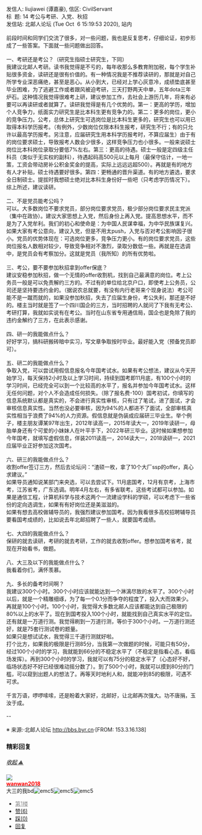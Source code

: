 
<div class="a-content-wrap">发信人: liujiawei (谭嘉豪), 信区: CivilServant<br>标&nbsp;&nbsp;题: 14 考公与考研、入党、秋招<br>发信站: 北邮人论坛 (Tue Oct&nbsp;&nbsp;6 15:19:53 2020), 站内<br><br>前段时间和同学们交流了很多，对一些问题，我也是反复思考，仔细论证，初步形成了一些答案。下面就一些问题做出回答。<br><br>一、考研还是考公？（研究生指硕士研究生，下同）<br>我建议北邮人考研。读书我觉得是不亏的，每年收那么多教育附加税，每个学生补贴很多资金，读研还是很有价值的。有一种情况我是不推荐读研的，那就是对自己所学专业深恶痛绝，甚至是恶心。从小到大，已经对上学心灰意冷，成绩垫底甚至毕业困难，为了逃避工作或者跟风被迫考研，三天打野两天中单，五年dota三年炉石。这种情况我觉得很难考上研，建议参加工作，去社会上游历几年，将来有必要可以再读研或者就算了。读研我觉得是有几个优势的。第一：更高的学历，增加个人竞争力，纸面实力研究生是比本科生更有竞争力的。第二：更多的岗位，更小的竞争压力。公考，总体上研究生可选岗位是比本科生更多的，研究生也可以用已取得本科学历报考。（有例外，少数岗位仅限本科生报考，研究生不行；有的只允许以最高学历报考。另注意，应届研究生用本科学历报考时，不算应届生）由于有的岗位要求硕士，导致报考人数会少很多，这样竞争压力也小很多。一般来说硕士岗位比本科岗位录取分要低7%左右。第三：更高的待遇。硕士一般是定四级主任科员（类似于无实权的副科），待遇起码高500元以上每月（最保守估计，一地一策，工资会带动房补公积金奖金的提高，实际上远远远超500）。再就是有的地方有人才补贴，硕士待遇要好很多。第四：更畅通的晋升渠道。有的地方遴选，要求全日制硕士。提拔时我想硕士绝对比本科生身份好一些吧（只考虑学历情况下）。综上所述，建议读研。<br><br>二、不是党员能考公吗？<br>可以。大多数岗位不要求党员，部分岗位要求党员，极少部分岗位要求民主党派（集中在政协）。建议大家思想上入党，然后身份上再入党。提高思想水平，而不是为了入党牟利。我们的初心和使命是：为中国人民谋幸福，为中华民族谋复兴。如果大家有考公意向，建议入党，但是不用太push，入党与否对考公影响因子很小。党员的优势体现在：可选岗位更多，竞争压力更小。有的岗位要求党员，这些岗位报名人数相对较少，导致竞争相对不激烈，录取分数低一些。再就是在选调中，是党员会有考察加分。这就是党员（我所知）的所有优势啦。<br><br>三、考公，要不要参加秋招拿到offer保底？<br>建议安稳参加秋招，做一个无情的offer收割机，找到自己最满意的岗位。考上公务员一般是可以免责解约三方的。不过有的单位给北京户口，即使考上公务员，公司还是坚持要违约金的。（据说农总就要，有没有内行老哥来个现身说法）考公可能不是一蹴而就的，如果没参加秋招，失去了应届生身份，考公失利，那还是不好的。楼主当时就是签了一个四川国企的三方，当时招聘的人就问了下我有无考公、考研打算，我就如实说有在考公。当时在山东省专用通信局，国企也是免除了我的违约金解约了三方，在此表示感谢。<br><br>四、研一的我能做点什么？<br>好好学习，搞科研搬砖暗中实习，写文章争取按时毕业。最好能入党（预备党员即可）。<br><br>五、研二的我能做点什么？<br>争取入党，可以尝试用假信息报名今年国考试水。如果有考公想法，建议从今天开始学习，每天保持2小时及以上学习时间，持续到国考即11月底，有100个小时的学习时间，已经完全可以到一个比较高的水平了，报名并参加今年国考试水。这样无任何问题，对个人不会造成任何损失。（除了报名费-100）国考初试，你填写的信息系统默认都是真实的，不会进行真实性审核，只有过了笔试，进了面试，才会审核信息真实性。当然也没必要审核，因为94%的人都进不了面试，全部审核真实性相当于浪费了94%的人力资源。假信息就是伪装成应届研三毕业生。举个例子，楼主朋友谭某97年出生，2012年读高一，2015年读大一，2019年读研一，母胎单身还有个可爱的小妹妹人在叶平手下，2022年研三毕业。这时候如果想参加今年国考，就填写虚假信息，佯装2011读高一，2014读大一，2018读研一，2021应届毕业正好参加这次国考。<br><br>六、研三的我能做点什么？<br>收割offer签订三方，然后去论坛问：“渣硕一枚，拿了10个大厂ssp的offer，真心求建议。”<br>如果导员通知说某部门来央选，可以去尝试下。11月底国考，12月有京考，上海市考，江苏省考，广东选调。明年4月左右，有多省联考。这些考试都可以参加。如果是通信工程，计算机科学与技术这两个一流建设学科的学硕，可以考虑下一些省份的定向选调生，如果有有好岗位还是美滋滋的。<br>如果有想去高校做辅导员的，我强烈建议参加国考。因为我看很多高校招聘辅导员要看国考成绩的，比如说去年北邮招聘了一些人，就要国考成绩。<br><br>七、大四的我能做点什么？<br>保研的就去读研，考研的就去考研，工作的就去收割offer。想参加国考省考，就现在开始看书，做题。<br><br>八、大三及以下的我能做点什么？<br>我看着你们，满怀羡慕。<br><br>九、多长的备考时间啊？<br>我建议300个小时。300个小时应该就能达到一个淋漓尽致的水平了。300个小时以后，就是一个精雕细琢，为了每一个0.1分而争夺的程度了，投入大而效果少。<br>再就是100个小时。100个小时，我觉得大多数北邮人应该都能达到自己极限的80%以上的水平了。现在到国考投入100个小时，就能找到自己真实水平的定位。<br>还有就是一万道行测。我觉得刷到一万道行测，等价于300个小时。一万道行测还好，就是75套行测试卷的题量。<br>如果只是想试试水，我觉得三千道行测就好啦。<br>打个比方，如果我的极限是行测85分，当我第一次做题的时候，可能只有50分，经过100个小时的学习，我就能到66分的不稳定水平了（不稳定是指看心态，看临场发挥）。再到300个小时的学习，我就可以有75分的稳定水平了（心态好不好，临场状态好不好已经很难动摇分数了）。到了500个小时，我就可以摸到80分的门槛，可以窥到出题人的想法了。再等天时地利人和，就能冲到85的极限，可遇不可求。<br><br>千言万语，啰啰嗦嗦，还是盼着大家好，北邮好，让北邮再次强大。功不唐捐，玉汝于成。<br><br>--<br><br><font class="f000"></font><font class="f007">※ 来源:·北邮人论坛 <a target="_blank" href="http://bbs.byr.cn">http://bbs.byr.cn</a>·[FROM: 153.3.16.138]</font><font class="f000"><br></font><div id="nice_view" class="corner" style="margin:0;display:block"><div class="a-nice-comment-divline"><h3><span>精彩回复</span></h3><h5><a class="a-func-toggle" style="color:#555;" href="#">收起 ▲</a></h5></div><div class="a-nice-comment"><div class="a-nice-comment-item"><a class="a-nice-comment-face" href="/user/query/wanwan2018"><img src="https://bbs.byr.cn/img/face_default_f.jpg"></a><div class="a-nice-comment-cell"><div class="a-nice-comment-id"><a href="/user/query/wanwan2018"><strong style="color:red;">wanwan2018</strong></a></div><div class="a-nice-comment-content">大三的我bd<img src="/img/ubb/emc/5.gif" alt="emc5" style="display:inline;border-style:none"><img src="/img/ubb/emc/5.gif" alt="emc5" style="display:inline;border-style:none"><img src="/img/ubb/emc/5.gif" alt="emc5" style="display:inline;border-style:none"></div><div><ul class="a-func a-nice-comment-func"><li><a class="a-nice-comment-floor" style="color:#888;" title="点击跳转" href="/article/CivilServant/45207?s=45208">第1楼</a></li><li><a href="/article/CivilServant/ajax_voteup/45208.json" class="a-func-like" id="like_list45208"><samp class="ico-pos-zaninactive" id="icon_like_list45208"></samp>赞(6)</a></li><li><a href="/article/CivilServant/ajax_votedown/45208.json" id="listCai45208" class="a-func-cai"><samp class="ico-pos-caiinactive" id="icon_list_cai45208"></samp>踩(0)</a></li><li><samp class="ico-pos-reply"></samp><a href="/article/CivilServant/post/45208" class="a-post">回复</a></li></ul></div></div></div></div></div><!--成就解锁：彩蛋2号获得！输入魂斗罗秘籍可解锁彩蛋3号。hint： IE 0=A  1=B--来自bbs.byr.cn----></div>